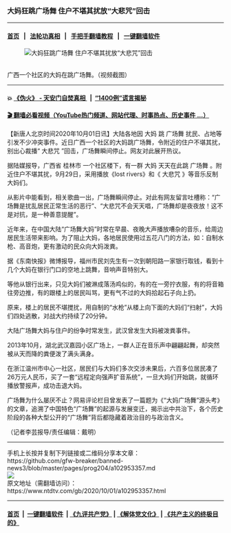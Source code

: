 ### 大妈狂跳广场舞 住户不堪其扰放“大悲咒”回击
------------------------

#### [首页](https://github.com/gfw-breaker/banned-news3/blob/master/README.md) &nbsp;&nbsp;|&nbsp;&nbsp; [法轮功真相](https://github.com/begood0513/basic/blob/master/README.md)  &nbsp;&nbsp;|&nbsp;&nbsp; [手把手翻墙教程](https://github.com/gfw-breaker/guides/wiki)  &nbsp;&nbsp;|&nbsp;&nbsp; [一键翻墙软件](https://github.com/gfw-breaker/nogfw/blob/master/README.md)  



<div><div class="featured_image">
 <figure>
  <img alt="大妈狂跳广场舞 住户不堪其扰放“大悲咒”回击" src="https://i.ntdtv.com/assets/uploads/2020/10/phphIhCAJ-800x450.jpg"/>
 </figure><br/>
 <span class="caption">
  广西一个社区的大妈在跳广场舞。（视频截图）
 </span>
</div>
</div><hr/>

#### 💥 [《伪火》 - 天安门自焚真相 ](http://158.247.195.190:10000/videos/blog/weihuo.html)&nbsp; |&nbsp; [“1400例”谎言揭秘  ](http://158.247.195.190:10000/videos/blog/jiexi1400.html)

#### [ 🎬  翻墙必看视频（YouTube热门频道、网站代理、时事热点、历史事件 ...）](https://github.com/gfw-breaker/links/blob/master/banned.md)

<div><div class="post_content" itemprop="articleBody">
 <p>
  【新唐人北京时间2020年10月01日讯】大陆各地因
  <ok href="https://www.ntdtv.com/gb/大妈.htm">
   大妈
  </ok>
  跳
  <ok href="https://www.ntdtv.com/gb/广场舞.htm">
   广场舞
  </ok>
  扰民、占地等引发不少冲突事件。近日广西一个社区的大妈跳广场舞，令附近的住户不堪其扰，别出心裁播“
  <ok href="https://www.ntdtv.com/gb/大悲咒.htm">
   大悲咒
  </ok>
  ”回击，广场舞瞬间停止。网友对此展开热议。
 </p>
 <p>
  据陆媒报导，广西省
  <ok href="https://www.ntdtv.com/gb/桂林市.htm">
   桂林市
  </ok>
  一个社区楼下，有一群
  <ok href="https://www.ntdtv.com/gb/大妈.htm">
   大妈
  </ok>
  天天在此跳
  <ok href="https://www.ntdtv.com/gb/广场舞.htm">
   广场舞
  </ok>
  。附近住户不堪其扰，9月29日，采用播放《lost rivers》和《
  <ok href="https://www.ntdtv.com/gb/大悲咒.htm">
   大悲咒
  </ok>
  》等音乐反制大妈们。
 </p>
 <p>
  从影片中能看到，相关歌曲一出，广场舞瞬间停止。对此有网友留言吐槽称：“广场舞是扰乱居民正常生活的恶行”、“大悲咒不会天天唱，广场舞却是夜夜放！这不是对抗，是一种善意提醒”。
 </p>
 <p>
  近年来，在中国大陆“广场舞大妈”时常在早晨、夜晚大声播放嘈杂的音乐，给周边居民生活带来影响。为了阻止大妈，各地居民使用过五花八门的方法，如：自制水枪、高音炮，更有激动的民众向大妈泼粪。
 </p>
 <p>
  据《东南快报》微博报导，福州市民刘先生有一次到朝阳路一家银行取钱，看到十几个大妈在银行门口的空地上跳舞，音响声音特别大。
 </p>
 <p>
  等他从银行出来，只见大妈们被淋成落汤鸡似的，有的在一旁拧衣服，有的将音箱往旁边推，有的跟楼上的居民叫骂，更有气不过的大妈拾起石子向上扔。
 </p>
 <p>
  原来，楼上的居民不堪搅扰，用自制的“水枪”从楼上向下面的大妈们“扫射”，大妈们四处逃散，对战大约持续了20分钟。
 </p>
 <p>
  大陆广场舞大妈与住户的纷争时常发生，武汉曾发生大妈被泼粪事件。
 </p>
 <p>
  2013年10月，湖北武汉嘉园小区广场上，一群人正在音乐声中翩翩起舞，却突然被从天而降的粪便泼了满头满身。
 </p>
 <p>
  在浙江温州市中心一社区，居民们与大妈们多次交涉未果后，六百多位居民凑了26万元人民币，买了一套“远程定向强声扩音系统”，一旦大妈们开始跳，就循环播放警报声，成功击退大妈。
 </p>
 <p>
  广场舞为什么屡厌不止？网易评论栏目曾发表了一篇题为《“大妈广场舞”源头考》的文章，追溯了中国特色“广场舞”的起源与发展变迁，揭示出中共治下，各个历史阶段的各种大型公开的“广场舞”背后都隐藏着政治目的与政治含义。
 </p>
 <p>
  （记者李芸报导/责任编辑：戴明）
 </p>
 <div class="single_ad">
 </div>
</div>
</div>
<hr/>
手机上长按并复制下列链接或二维码分享本文章：<br/>
https://github.com/gfw-breaker/banned-news3/blob/master/pages/prog204/a102953357.md <br/>
<a href='https://github.com/gfw-breaker/banned-news3/blob/master/pages/prog204/a102953357.md'><img src='https://github.com/gfw-breaker/banned-news3/blob/master/pages/prog204/a102953357.md.png'/></a> <br/>
原文地址（需翻墙访问）：https://www.ntdtv.com/gb/2020/10/01/a102953357.html


------------------------
#### [首页](https://github.com/gfw-breaker/banned-news3/blob/master/README.md) &nbsp;|&nbsp; [一键翻墙软件](https://github.com/gfw-breaker/nogfw/blob/master/README.md) &nbsp;| [《九评共产党》](https://github.com/gfw-breaker/9ping.md/blob/master/README.md#九评之一评共产党是什么) | [《解体党文化》](https://github.com/gfw-breaker/jtdwh.md/blob/master/README.md) | [《共产主义的终极目的》](https://github.com/gfw-breaker/gczydzjmd.md/blob/master/README.md)


<img src='http://gfw-breaker.win/banned-news3/pages/prog204/a102953357.md' width='0px' height='0px'/>